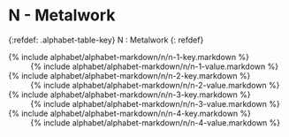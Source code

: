  <div data-role="collapsible" data-inset="false" markdown="1">
 <h1 class="cart-collapsible-div">N - Metalwork</h1>

{:refdef: .alphabet-table-key}
N
: Metalwork
{: refdef}

<dt markdown='block' >
{% include alphabet/alphabet-markdown/n/n-1-key.markdown %}
</dt>
<dd markdown='1'>
{% include alphabet/alphabet-markdown/n/n-1-value.markdown %}
</dd>

<dt markdown='block' >
{% include alphabet/alphabet-markdown/n/n-2-key.markdown %}
</dt>
<dd markdown='1'>
{% include alphabet/alphabet-markdown/n/n-2-value.markdown %}
</dd>

<dt markdown='block' >
{% include alphabet/alphabet-markdown/n/n-3-key.markdown %}
</dt>
<dd markdown='1'>
{% include alphabet/alphabet-markdown/n/n-3-value.markdown %}
</dd>

<dt markdown='block' >
{% include alphabet/alphabet-markdown/n/n-4-key.markdown %}
</dt>
<dd markdown='1'>
{% include alphabet/alphabet-markdown/n/n-4-value.markdown %}
</dd>

 </div>
